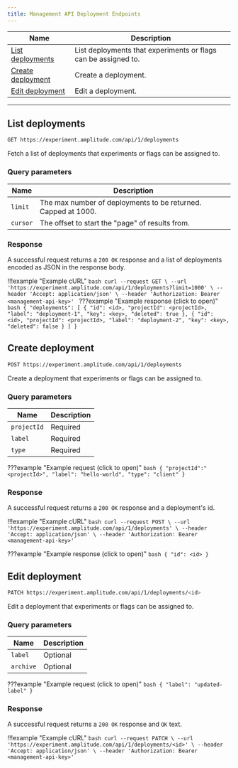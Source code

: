 ```yaml
---
title: Management API Deployment Endpoints
---
```


| <div class="big-column">Name</div> | Description |
| --- | --- |
| [List deployments](#list-deployments) | List deployments that experiments or flags can be assigned to. |
| [Create deployment](#create-deployment) | Create a deployment. |
| [Edit deployment](#edit-deployment) | Edit a deployment. |

------

## List deployments

```bash
GET https://experiment.amplitude.com/api/1/deployments
```

Fetch a list of deployments that experiments or flags can be assigned to.

### Query parameters

|Name|Description|
|---|----|
|`limit`| The max number of deployments to be returned. Capped at 1000.|
|`cursor`| The offset to start the "page" of results from.|

### Response

A successful request returns a `200 OK` response and a list of deployments encoded as JSON in the response body.

!!!example "Example cURL"
    ```bash
    curl --request GET \
      --url 'https://experiment.amplitude.com/api/1/deployments?limit=1000' \
      --header 'Accept: application/json' \
      --header 'Authorization: Bearer <management-api-key>'
    ```
???example "Example response (click to open)"
    ```bash
        {
            "deployments": [
                {
                    "id": <id>,
                    "projectId": <projectId>,
                    "label": "deployment-1",
                    "key": <key>,
                    "deleted": true
                },
                {
                    "id": <id>,
                    "projectId": <projectId>,
                    "label": "deployment-2",
                    "key": <key>,
                    "deleted": false
                }
            ]
        }
    ```
    
## Create deployment

```bash
POST https://experiment.amplitude.com/api/1/deployments
```

Create a deployment that experiments or flags can be assigned to.

### Query parameters

|Name|Description|
|---|----|
|`projectId`| Required | string | The project's ID. |
|`label`| Required | Deployment's label. Must contain alphanumeric and/or `_`, `-` characters. |
|`type`| Required | string | Deployment's type.  Must be either `client` or `server`. |

???example "Example request (click to open)"
    ```bash
    {
        "projectId":"<projectId>",
        "label": "hello-world",
        "type": "client"
    }
    ```

### Response

A successful request returns a `200 OK` response and a deployment's id.

!!!example "Example cURL"
    ```bash
    curl --request POST \
      --url 'https://experiment.amplitude.com/api/1/deployments' \
      --header 'Accept: application/json' \
      --header 'Authorization: Bearer <management-api-key>'
    ```

???example "Example response (click to open)"
    ```bash
        {
            "id": <id>
        }
    ```
    
## Edit deployment

```bash
PATCH https://experiment.amplitude.com/api/1/deployments/<id>
```

Edit a deployment that experiments or flags can be assigned to.

### Query parameters

|Name|Description|
|---|----|
|`label`| Optional | Deployment's label. Must contain alphanumeric and/or `_`, `-` characters. |
|`archive`| Optional | string | Soft delete or restore deployment. |

???example "Example request (click to open)"
    ```bash
    {
        "label": "updated-label"
    }
    ```
    
### Response

A successful request returns a `200 OK` response and `OK` text.

!!!example "Example cURL"
    ```bash
    curl --request PATCH \
      --url 'https://experiment.amplitude.com/api/1/deployments/<id>' \
      --header 'Accept: application/json' \
      --header 'Authorization: Bearer <management-api-key>'
    ```
